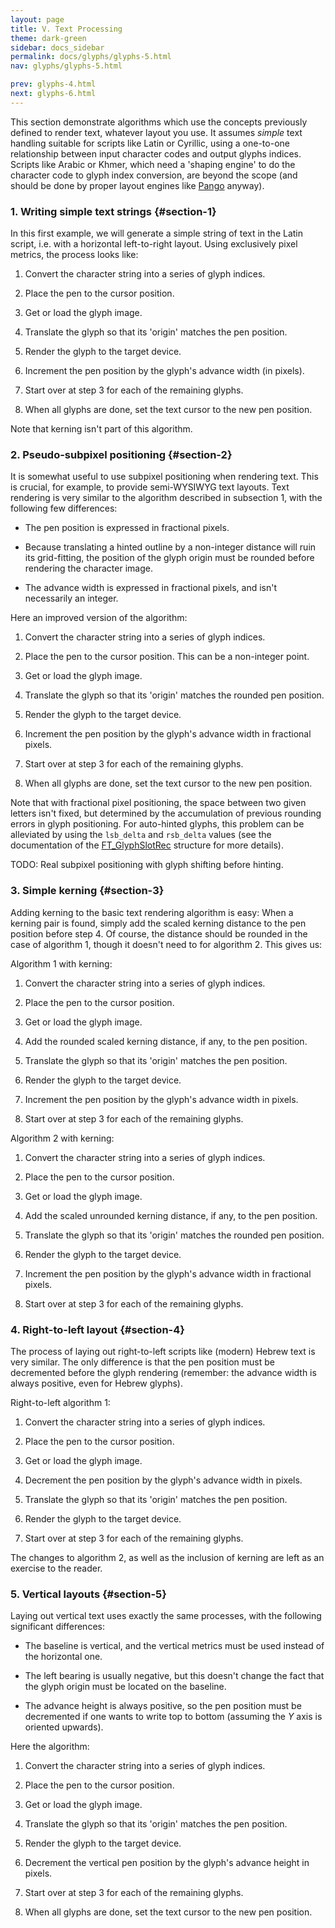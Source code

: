```yaml
---
layout: page
title: V. Text Processing 
theme: dark-green
sidebar: docs_sidebar
permalink: docs/glyphs/glyphs-5.html
nav: glyphs/glyphs-5.html

prev: glyphs-4.html
next: glyphs-6.html
---
```


This section demonstrate algorithms which use the concepts previously defined
to render text, whatever layout you use.  It assumes _simple_ text handling
suitable for scripts like Latin or Cyrillic, using a one-to-one relationship
between input character codes and output glyphs indices.  Scripts like Arabic
or Khmer, which need a  'shaping engine' to do the character code to glyph
index conversion, are beyond the scope (and should be done by proper layout
engines like [Pango](http://www.pango.org/) anyway).

### 1\. Writing simple text strings {#section-1}

In this first example, we will generate a simple string of text in the Latin
script, i.e. with a horizontal left-to-right layout.  Using exclusively pixel
metrics, the process looks like:

1. Convert the character string into a series of glyph indices.

2. Place the pen to the cursor position.

3. Get or load the glyph image.

4. Translate the glyph so that its  'origin' matches the pen position.

5. Render the glyph to the target device.

6. Increment the pen position by the glyph's advance width (in pixels).

7. Start over at step 3 for each of the remaining glyphs.

8. When all glyphs are done, set the text cursor to the new pen position.

Note that kerning isn't part of this algorithm.

### 2\. Pseudo-subpixel positioning {#section-2}

It is somewhat useful to use subpixel positioning when rendering text.  This is
crucial, for example, to provide semi-WYSIWYG text layouts.  Text rendering is
very similar to the algorithm described in subsection 1, with the following few
differences:

* The pen position is expressed in fractional pixels.

* Because translating a hinted outline by a non-integer distance will ruin its
  grid-fitting, the position of the glyph origin must be rounded before
  rendering the character image.

* The advance width is expressed in fractional pixels, and isn't necessarily an
  integer.

Here an improved version of the algorithm:

1. Convert the character string into a series of glyph indices.

2. Place the pen to the cursor position.  This can be a non-integer point.

3. Get or load the glyph image.

4. Translate the glyph so that its  'origin' matches the rounded pen position.

5. Render the glyph to the target device.

6. Increment the pen position by the glyph's advance width in fractional
pixels.

7. Start over at step 3 for each of the remaining glyphs.

8. When all glyphs are done, set the text cursor to the new pen position.

Note that with fractional pixel positioning, the space between two given
letters isn't fixed, but determined by the accumulation of previous rounding
errors in glyph positioning.  For auto-hinted glyphs, this problem can be
alleviated by using the `lsb_delta` and `rsb_delta` values (see the
documentation of the
[FT_GlyphSlotRec](../reference/ft2-base_interface.html#FT_GlyphSlotRec)
structure for more details).

TODO: Real subpixel positioning with glyph shifting before hinting.

### 3\. Simple kerning {#section-3}

Adding kerning to the basic text rendering algorithm is easy: When a kerning
pair is found, simply add the scaled kerning distance to the pen position
before step 4.  Of course, the distance should be rounded in the case of
algorithm 1, though it doesn't need to for algorithm 2.  This gives us:

Algorithm 1 with kerning:

1. Convert the character string into a series of glyph indices.

2. Place the pen to the cursor position.

3. Get or load the glyph image.

4. Add the rounded scaled kerning distance, if any, to the pen position.

5. Translate the glyph so that its  'origin' matches the pen position.

6. Render the glyph to the target device.

7. Increment the pen position by the glyph's advance width in pixels.

8. Start over at step 3 for each of the remaining glyphs.

Algorithm 2 with kerning:

1. Convert the character string into a series of glyph indices.

2. Place the pen to the cursor position.

3. Get or load the glyph image.

4. Add the scaled unrounded kerning distance, if any, to the pen position.

5. Translate the glyph so that its  'origin' matches the rounded pen position.

6. Render the glyph to the target device.

7. Increment the pen position by the glyph's advance width in fractional
   pixels.

8. Start over at step 3 for each of the remaining glyphs.

### 4\. Right-to-left layout {#section-4}

The process of laying out right-to-left scripts like (modern) Hebrew text is
very similar.  The only difference is that the pen position must be decremented
before the glyph rendering (remember: the advance width is always positive,
even for Hebrew glyphs).

Right-to-left algorithm 1:

1. Convert the character string into a series of glyph indices.

2. Place the pen to the cursor position.

3. Get or load the glyph image.

4. Decrement the pen position by the glyph's advance width in pixels.

5. Translate the glyph so that its  'origin' matches the pen position.

6. Render the glyph to the target device.

7. Start over at step 3 for each of the remaining glyphs.

The changes to algorithm 2, as well as the inclusion of kerning are left as an
exercise to the reader.

### 5\. Vertical layouts {#section-5}

Laying out vertical text uses exactly the same processes, with the following
significant differences:

* The baseline is vertical, and the vertical metrics must be used instead of
  the horizontal one.

* The left bearing is usually negative, but this doesn't change the fact that
  the glyph origin must be located on the baseline.

* The advance height is always positive, so the pen position must be
  decremented if one wants to write top to bottom (assuming the _Y_ axis is
  oriented upwards).

Here the algorithm:

1. Convert the character string into a series of glyph indices.

2. Place the pen to the cursor position.

3. Get or load the glyph image.

4. Translate the glyph so that its  'origin' matches the pen position.

5. Render the glyph to the target device.

6. Decrement the vertical pen position by the glyph's advance height in pixels.

7. Start over at step 3 for each of the remaining glyphs.

8. When all glyphs are done, set the text cursor to the new pen position.
